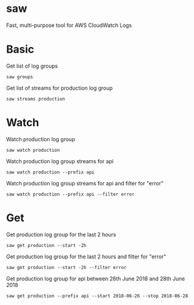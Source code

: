 # saw

Fast, multi-purpose tool for AWS CloudWatch Logs

# Basic

Get list of log groups

    saw groups

Get list of streams for production log group

    saw streams production

# Watch

Watch production log group

    saw watch production

Watch production log group streams for api

    saw watch production --prefix api

Watch production log group streams for api and filter for "error"

    saw watch production --prefix api --filter error

# Get

Get production log group for the last 2 hours

    saw get production --start -2h

Get production log group for the last 2 hours and filter for "error"

    saw get production --start -2h --filter error

Get production log group for api between 26th June 2018 and 28th June 2018

    saw get production --prefix api --start 2018-06-26 --stop 2018-06-28


